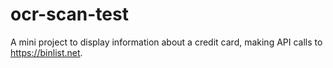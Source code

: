 # ocr-scan-test

A mini project to display information about a credit card, making API calls to https://binlist.net.
